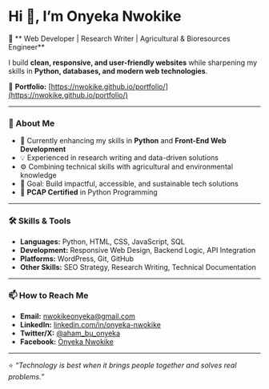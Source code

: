 # Hi 👋, I’m Onyeka Nwokike

🚀 ** Web Developer | Research Writer | Agricultural & Bioresources Engineer**

I build **clean, responsive, and user-friendly websites** while sharpening my skills in **Python, databases, and modern web technologies**.

💼 **Portfolio:** [https://nwokike.github.io/portfolio/](https://nwokike.github.io/portfolio/)  

---

### 🔹 About Me
- 🌱 Currently enhancing my skills in **Python** and **Front-End Web Development**
- 💡 Experienced in research writing and data-driven solutions
- ⚙️ Combining technical skills with agricultural and environmental knowledge
- 🎯 Goal: Build impactful, accessible, and sustainable tech solutions
- 📜 **PCAP Certified** in Python Programming

---

### 🛠 Skills & Tools
- **Languages:** Python, HTML, CSS, JavaScript, SQL
- **Development:** Responsive Web Design, Backend Logic, API Integration
- **Platforms:** WordPress, Git, GitHub
- **Other Skills:** SEO Strategy, Research Writing, Technical Documentation

---

### 📫 How to Reach Me
- **Email:** nwokikeonyeka@gmail.com
- **LinkedIn:** [linkedin.com/in/onyeka-nwokike](https://www.linkedin.com/in/onyeka-nwokike)
- **Twitter/X:** [@aham_bu_onyeka](https://x.com/aham_bu_onyeka)
- **Facebook:** [Onyeka Nwokike](https://facebook.com/onyeka.nwokike.3)

---

⭐ *“Technology is best when it brings people together and solves real problems.”*
